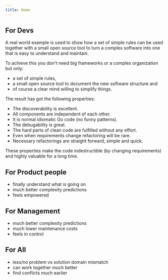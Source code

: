 ```yaml
---
title: Home
---
```


## For Devs

A real world example is used to show how a set of simple rules can be used
together with a small open source tool to turn a complex software
into one that is easy to understand and maintain.

To achieve this you don't need big frameworks or a complex organization but only:
* a set of simple rules,
* a small open source tool to document the new software structure and
* of course a clear mind willing to simplify things.

The result has got the following properties:
* The discoverability is excellent.
* All components are independent of each other.
* It is normal idiomatic Go code (no funny patterns).
* The debugability is great.
* The hard parts of clean code are fulfilled without any effort.
* Even when requirements change refactoring will be rare.
* Necessary refactorings are straight forward, simple and quick.

These properties make the code indestructible (by changing requirements) and highly valuable for a long time.

## For Product people
* finally understand what is going on
* much better complexity predictions
* feels empowered

## For Management
* much better complexity predictions
* much lower maintenance costs
* feels in control

## For All
* less/no problem vs solution domain mismatch
* can work together much better
* find conflicts much earlier
